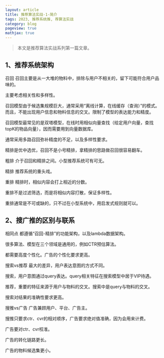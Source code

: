 ```yaml
---
layout: article
title: 推荐算法实战-1-简介
tags: 2023, 推荐系统推, 荐算法实战
category: blog
pageview: true
mathjax: true
---
```

> 本文是推荐算法实战系列第一篇文章。

## 1、推荐系统架构 
召回
召回主要是从一大堆的物料中，排除与用户不相关的，留下可能符合用户品味的。

主要考虑相关性和多样性。

召回模型由于候选集规模巨大，通常采用“离线计算，在线缓存（查询）”的模式。而且，不能出现用户信息和物料信息的交叉。限制了模型的表达能力和精度。

召回模型最常见的是双塔模型，在线时用相似向量查找（给定用户向量，查找topK的物品向量），因而需要用到向量数据库。

通常采用多路召回弥补精度的不足，以及多样性要求。

精排是优中选优，召回不是小号精排，拿精排的思路做召回很容易翻车。

粗排
介于召回和精排之间。小型推荐系统可有可无。

精排
推荐系统的重头戏。

重排
精排时，相似内容会打上相近的分数。

重排不是过滤筛选，而是将相似内容打散，保证多样性。

重排通常是不可或缺的，只不过在小型系统中，用启发式规则就可以。

## 2、搜广推的区别与联系 
相同点
都遵循“召回-精排”的功能架构，以及lambda数据架构。

很多算法、模型在三个领域是通用的，例如CTR预估算法。

都需要高度个性化。广告的个性化要求更高。

搜索vs推荐
最大的差异，用户表达意图的方式不同。

搜索，用户意图通过query表达。query相关特征在搜索模型中居于VIP待遇。

推荐，重要的特征来源于用户与物料的交叉。搜索中是query与物料的交叉。

搜索对结果的准确性要求更高。

搜推vs广告
广告兼顾用户、平台、广告主。

搜推只要求ctr、cvr的相对顺序，广告要求绝对值准确，因为会用来计费。

广告要对ctr、cvr校准。

广告的转化链路更长。

广告的物料候选集更小。

